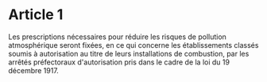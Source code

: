 # Article 1

Les prescriptions nécessaires pour réduire les risques de pollution atmosphérique seront fixées, en ce qui concerne les établissements classés soumis à autorisation au titre de leurs installations de combustion, par les arrêtés préfectoraux d'autorisation pris dans le cadre de la loi du 19 décembre 1917.
